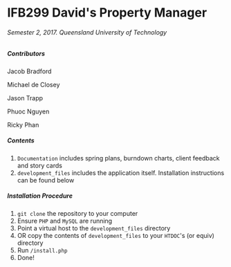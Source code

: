 # IFB299 David's Property Manager
###### Semester 2, 2017. Queensland University of Technology

##### Contributors
Jacob Bradford

Michael de Closey

Jason Trapp

Phuoc Nguyen

Ricky Phan

##### Contents
1. `Documentation` includes spring plans, burndown charts, client feedback and story cards
2. `development_files` includes the application itself. Installation instructions can be found below

##### Installation Procedure
1. `git clone` the repository to your computer
2. Ensure `PHP` and `MySQL` are running
3. Point a virtual host to the `development_files` directory
3. OR copy the contents of `development_files` to your `HTDOC`'s (or equiv) directory
4. Run `/install.php`
5. Done!

